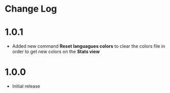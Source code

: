 # Change Log


# 1.0.1

- Added new command **Reset languagues colors** to clear the colors file in order to get new colors on the **Stats view**


# 1.0.0

- Initial release